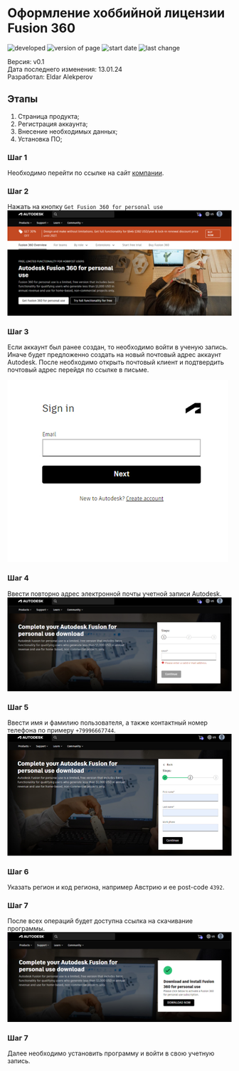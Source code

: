 # Оформление хоббийной лицензии Fusion 360

![developed](https://img.shields.io/badge/developed%20by-Alekperov17-green?style=flat-square) 
![version of page](https://img.shields.io/badge/version-0.1-blue?style=flat-square) 
![start date](https://img.shields.io/badge/start_date-13.01.24-red?style=flat-square)
![last change](https://img.shields.io/badge/last_change-13.01.24-orange?style=flat-square)

Версия: v0.1 </br>
Дата последнего изменения: 13.01.24 </br>
Разработал: Eldar Alekperov </br>


## Этапы
1. Страница продукта;
2. Регистрация аккаунта;
3. Внесение необходимых данных;
4. Установка ПО;


### Шаг 1
Необходимо перейти по ссылке на сайт [компании](https://www.autodesk.com/products/fusion-360/personal).

### Шаг 2
Нажать на кнопку `Get Fusion 360 for personal use` 
![Сайт Fusion 360](JPG/01.jpg)

### Шаг 3
Если аккаунт был ранее создан, то необходимо войти в ученую запись. Иначе будет предложенно создать на новый почтовый адрес аккаунт Autodesk. После необходимо открыть почтовый клиент и подтвердить почтовый адрес перейдя по ссылке в письме.

![Сайт Fusion 360](JPG/02.jpg)

### Шаг 4
Ввести повторно адрес электронной почты учетной записи Autodesk.
![Сайт Fusion 360](JPG/03.jpg)

### Шаг 5
Ввести имя и фамилию пользователя, а также контактный номер телефона по примеру `+79996667744`.
![Сайт Fusion 360](JPG/04.jpg)

### Шаг 6
Указать регион и код региона, например Австрию и ее post-code `4392`.

### Шаг 7
После всех операций будет доступна ссылка на скачивание программы.
![Сайт Fusion 360](JPG/05.jpg)

### Шаг 7
Далее необходимо установить программу и войти в свою учетную запись.